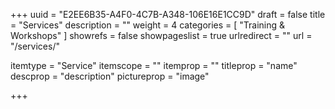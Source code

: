 +++
uuid			= "E2EE6B35-A4F0-4C7B-A348-106E16E1CC9D"
draft 			= false
title 			= "Services"
description		= ""
weight			= 4
categories		= [ "Training & Workshops" ]
showrefs		= false
showpageslist	= true
urlredirect		= ""
url		 		= "/services/"

itemtype		= "Service"
itemscope		= ""
itemprop		= ""
titleprop		= "name"
descprop		= "description"
pictureprop		= "image"

+++
